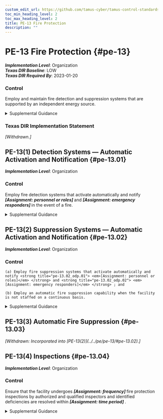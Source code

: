 ```yaml
---
custom_edit_url: https://github.com/tamus-cyber/tamus-control-standards/tree/main/content/tamus.edu/TAMUS_profile.xml
toc_min_heading_level: 2
toc_max_heading_level: 2
title: PE-13 Fire Protection
description: ""
---
```


# PE-13 Fire Protection {#pe-13}

_**Implementation Level**_: Organization\
_**Texas DIR Baseline**_: LOW\
_**Texas DIR Required By**_: 2023-01-20

### Control

Employ and maintain fire detection and suppression systems that are supported by an independent energy source.

<details>
  <summary>Supplemental Guidance</summary>

The provision of fire detection and suppression systems applies primarily to organizational facilities that contain concentrations of system resources, including data centers, server rooms, and mainframe computer rooms. Fire detection and suppression systems that may require an independent energy source include sprinkler systems and smoke detectors. An independent energy source is an energy source, such as a microgrid, that is separate, or can be separated, from the energy sources providing power for the other parts of the facility.

</details>

### Texas DIR Implementation Statement

<prop xmlns="http://csrc.nist.gov/ns/oscal/1.0" name="status" value="withdrawn">
               <em>[Withdrawn.]</em>
            </prop>
         

## PE-13(1) Detection Systems — Automatic Activation and Notification {#pe-13.01}

_**Implementation Level**_: Organization

### Control

Employ fire detection systems that activate automatically and notify <strong title="pe-13.01_odp.01"> <em>[Assignment: personnel or roles]</em> </strong> and <strong title="pe-13.01_odp.02"> <em>[Assignment: emergency responders]</em> </strong> in the event of a fire.

<details>
  <summary>Supplemental Guidance</summary>

Organizations can identify personnel, roles, and emergency responders if individuals on the notification list need to have access authorizations or clearances (e.g., to enter to facilities where access is restricted due to the classification or impact level of information within the facility). Notification mechanisms may require independent energy sources to ensure that the notification capability is not adversely affected by the fire.

</details>

## PE-13(2) Suppression Systems — Automatic Activation and Notification {#pe-13.02}

_**Implementation Level**_: Organization

### Control

    (a) Employ fire suppression systems that activate automatically and notify <strong title="pe-13.02_odp.01"> <em>[Assignment: personnel or roles]</em> </strong> and <strong title="pe-13.02_odp.02"> <em>[Assignment: emergency responders]</em> </strong> ; and

    (b) Employ an automatic fire suppression capability when the facility is not staffed on a continuous basis.

<details>
  <summary>Supplemental Guidance</summary>

Organizations can identify specific personnel, roles, and emergency responders if individuals on the notification list need to have appropriate access authorizations and/or clearances (e.g., to enter to facilities where access is restricted due to the impact level or classification of information within the facility). Notification mechanisms may require independent energy sources to ensure that the notification capability is not adversely affected by the fire.

</details>

## PE-13(3) Automatic Fire Suppression {#pe-13.03}


<prop xmlns="http://csrc.nist.gov/ns/oscal/1.0" name="status" value="withdrawn">
               <em>[Withdrawn: Incorporated into [PE-13(2)](../../pe/pe-13/#pe-13.02).]</em>
            </prop>
            

## PE-13(4) Inspections {#pe-13.04}

_**Implementation Level**_: Organization

### Control

Ensure that the facility undergoes <strong title="pe-13.04_odp.01"> <em>[Assignment: frequency]</em> </strong> fire protection inspections by authorized and qualified inspectors and identified deficiencies are resolved within <strong title="pe-13.04_odp.02"> <em>[Assignment: time period]</em> </strong>.

<details>
  <summary>Supplemental Guidance</summary>

Authorized and qualified personnel within the jurisdiction of the organization include state, county, and city fire inspectors and fire marshals. Organizations provide escorts during inspections in situations where the systems that reside within the facilities contain sensitive information.

</details>


